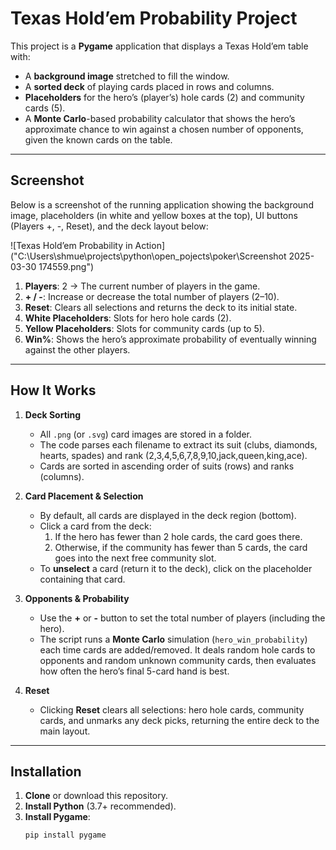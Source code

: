 # Texas Hold’em Probability Project

This project is a **Pygame** application that displays a Texas Hold’em table with:

- A **background image** stretched to fill the window.
- A **sorted deck** of playing cards placed in rows and columns.
- **Placeholders** for the hero’s (player’s) hole cards (2) and community cards (5).
- A **Monte Carlo**-based probability calculator that shows the hero’s approximate chance to win against a chosen number of opponents, given the known cards on the table.

---

## Screenshot

Below is a screenshot of the running application showing the background image, placeholders (in white and yellow boxes at the top), UI buttons (Players +, -, Reset), and the deck layout below:

![Texas Hold’em Probability in Action]("C:\Users\shmue\projects\python\open_pojects\poker\Screenshot 2025-03-30 174559.png")

1. **Players**: 2 → The current number of players in the game.  
2. **+ / -**: Increase or decrease the total number of players (2–10).  
3. **Reset**: Clears all selections and returns the deck to its initial state.  
4. **White Placeholders**: Slots for hero hole cards (2).  
5. **Yellow Placeholders**: Slots for community cards (up to 5).  
6. **Win%**: Shows the hero’s approximate probability of eventually winning against the other players.

---

## How It Works

1. **Deck Sorting**  
   - All `.png` (or `.svg`) card images are stored in a folder.
   - The code parses each filename to extract its suit (clubs, diamonds, hearts, spades) and rank (2,3,4,5,6,7,8,9,10,jack,queen,king,ace).
   - Cards are sorted in ascending order of suits (rows) and ranks (columns).

2. **Card Placement & Selection**  
   - By default, all cards are displayed in the deck region (bottom).
   - Click a card from the deck:
     1. If the hero has fewer than 2 hole cards, the card goes there.
     2. Otherwise, if the community has fewer than 5 cards, the card goes into the next free community slot.
   - To **unselect** a card (return it to the deck), click on the placeholder containing that card.

3. **Opponents & Probability**  
   - Use the **+** or **-** button to set the total number of players (including the hero).
   - The script runs a **Monte Carlo** simulation (`hero_win_probability`) each time cards are added/removed. It deals random hole cards to opponents and random unknown community cards, then evaluates how often the hero’s final 5-card hand is best.

4. **Reset**  
   - Clicking **Reset** clears all selections: hero hole cards, community cards, and unmarks any deck picks, returning the entire deck to the main layout.

---

## Installation

1. **Clone** or download this repository.
2. **Install Python** (3.7+ recommended).
3. **Install Pygame**:
   ```bash
   pip install pygame
